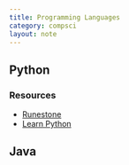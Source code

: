 ```yaml
---
title: Programming Languages
category: compsci
layout: note
---
```


## Python
  ### Resources
   * [Runestone](https://runestone.academy/runestone/books/published/pythonds/index.html?ref=hackr.io)
   * [Learn Python](https://www.learnpython.org/)
## Java
